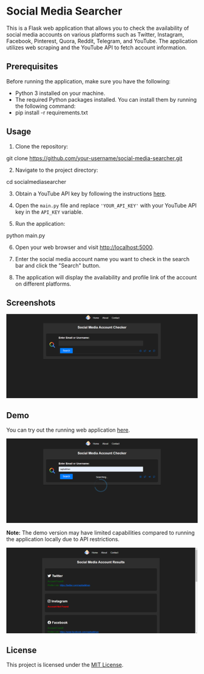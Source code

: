 # Social Media Searcher

This is a Flask web application that allows you to check the availability of social media accounts on various platforms such as Twitter, Instagram, Facebook, Pinterest, Quora, Reddit, Telegram, and YouTube. The application utilizes web scraping and the YouTube API to fetch account information.

## Prerequisites

Before running the application, make sure you have the following:

- Python 3 installed on your machine.
- The required Python packages installed. You can install them by running the following command:
- pip install -r requirements.txt 

## Usage

1. Clone the repository:

git clone https://github.com/your-username/social-media-searcher.git


2. Navigate to the project directory:

cd socialmediasearcher


3. Obtain a YouTube API key by following the instructions [here](https://developers.google.com/youtube/registering_an_application).

4. Open the `main.py` file and replace `'YOUR_API_KEY'` with your YouTube API key in the `API_KEY` variable.

5. Run the application:

python main.py


6. Open your web browser and visit [http://localhost:5000](http://localhost:5000).

7. Enter the social media account name you want to check in the search bar and click the "Search" button.

8. The application will display the availability and profile link of the account on different platforms.

## Screenshots

![Screenshot 1](/screenshot1.png)

## Demo

You can try out the running web application [here](https://social-media-searcher.onrender.com/).

![Screenshot 2](/screenshot3.png)

**Note:** The demo version may have limited capabilities compared to running the application locally due to API restrictions.

![Screenshot 2](/screenshot2.png)



## License

This project is licensed under the [MIT License](LICENSE).


